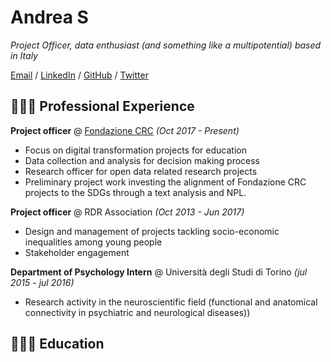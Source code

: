# Andrea S

_Project Officer, data enthusiast (and something like a multipotential) based in Italy_ <br>

[Email](mailto:andrea.selva@outlook.it) / [LinkedIn](https://www.linkedin.com/in/andrea-s-091531160/) / [GitHub]() / [Twitter](https://twitter.com/carolstran/)

## 👩🏼‍💻 Professional Experience

**Project officer** @ [Fondazione CRC](https://www.fondazionecrc.it/) _(Oct 2017 - Present)_ <br>
- Focus on digital transformation projects for education
- Data collection and analysis for decision making process
- Research officer for open data related research projects
- Preliminary project work investing the alignment of Fondazione CRC projects to the SDGs through a text analysis and NPL.

**Project officer** @ RDR Association _(Oct 2013 - Jun 2017)_ <br>
- Design and management of projects tackling socio-economic inequalities among young people
- Stakeholder engagement

**Department of Psychology Intern** @ Università degli Studi di Torino _(jul 2015 - jul 2016)_ <br>
- Research activity in the neuroscientific field (functional and anatomical connectivity in psychiatric and neurological diseases))

## 👩🏼‍💻 Education
